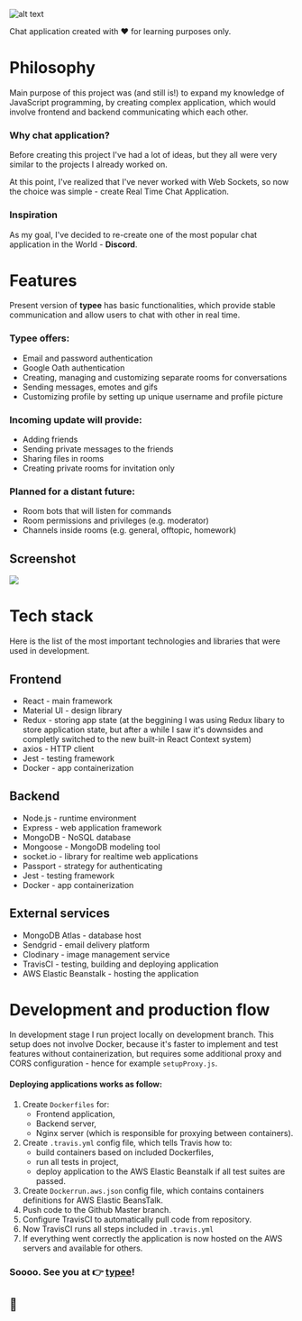 ![alt text][logo]

Chat application created with :heart: for learning purposes only.

# Philosophy

Main purpose of this project was (and still is!) to expand my knowledge of JavaScript programming, by creating complex application, which would involve frontend and backend communicating which each other.

### Why chat application?

<!-- Before creating this project I've had a lot of ideas beginning with Video Streaming Service, through Survey App, ending at Medical Appointment Organizer for local doctor's office. But they all were very similar to the projects I already worked on. -->

Before creating this project I've had a lot of ideas, but they all were very similar to the projects I already worked on.

At this point, I've realized that I've never worked with Web Sockets, so now the choice was simple - create Real Time Chat Application.

### Inspiration

As my goal, I've decided to re-create one of the most popular chat application in the World - **Discord**.
<!---I took a lot of inspiration from that app. The appearance of **typee** is very congenial to Discord's. I think it's modern, good looking and intuitive.-->

# Features

Present version of **typee** has basic functionalities, which provide stable communication and allow users to chat with other in real time. 

### Typee offers:

* Email and password authentication
* Google Oath authentication
* Creating, managing and customizing separate rooms for conversations
* Sending messages, emotes and gifs 
* Customizing profile by setting up unique username and profile picture

### Incoming update will provide:

* Adding friends
* Sending private messages to the friends
* Sharing files in rooms
* Creating private rooms for invitation only

### Planned for a distant future:

* Room bots that will listen for commands
* Room permissions and privileges (e.g. moderator)
* Channels inside rooms (e.g. general, offtopic, homework)

## Screenshot

<img src="https://i.imgur.com/ICayESs.png"/>

# Tech stack

Here is the list of the most important technologies and libraries that were used in development.

## Frontend

* React - main framework
* Material UI - design library 
* Redux - storing app state (at the beggining I was using Redux libary to store application state, but after a while I saw it's downsides and completly switched to the new built-in React Context system)
* axios - HTTP client
* Jest - testing framework
* Docker - app containerization

## Backend

* Node.js - runtime environment
* Express - web application framework
* MongoDB - NoSQL database
* Mongoose - MongoDB modeling tool
* socket.io - library for realtime web applications
* Passport - strategy for authenticating
* Jest - testing framework
* Docker - app containerization

## External services
* MongoDB Atlas - database host
* Sendgrid - email delivery platform
* Clodinary - image management service
* TravisCI - testing, building and deploying application
* AWS Elastic Beanstalk - hosting the application

# Development and production flow

In development stage I run project locally on development branch. This setup does not involve Docker, because it's faster to implement and test features without containerization, but requires some additional proxy and CORS configuration - hence for example ```setupProxy.js```.

#### Deploying applications works as follow:
1. Create ```Dockerfiles``` for:
    * Frontend application,
    * Backend server,
    * Nginx server (which is responsible for proxying between containers).
2. Create ```.travis.yml``` config file, which tells Travis how to:
    * build containers based on included Dockerfiles,
    * run all tests in project,
    * deploy application to the AWS Elastic Beanstalk if all test suites are passed.
3. Create ```Dockerrun.aws.json``` config file, which contains containers definitions for AWS Elastic BeansTalk.
4. Push code to the Github Master branch.
5. Configure TravisCI to automatically pull code from repository.
7. Now TravisCI runs all steps included in ```.travis.yml```
6. If everything went correctly the application is now hosted on the AWS servers and available for others.

### Soooo. See you at :point_right: [typee](http://typee.us-west-2.elasticbeanstalk.com)! 
## :punch:

[logo]: https://i.imgur.com/1FxTQuN.png "Logo"